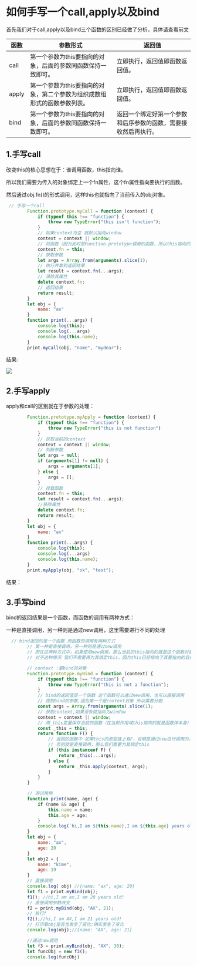 # 如何手写一个call,apply以及bind

首先我们对于call,apply以及bind三个函数的区别已经做了分析，具体请查看前文

| 函数  | 参数形式                                                     | 返回值                                                       |
| ----- | ------------------------------------------------------------ | ------------------------------------------------------------ |
| call  | 第一个参数为this要指向的对象，后面的参数同函数保持一致即可。 | 立即执行，返回值即函数返回值。                               |
| apply | 第一个参数为this要指向的对象，第二个参数为组织成数组形式的函数参数列表。 | 立即执行，返回值即函数返回值。                               |
| bind  | 第一个参数为this要指向的对象，后面的参数同函数保持一致即可。 | 返回一个绑定好第一个参数和后序参数的函数，需要接收然后再执行。 |



## 1.手写call

改变this的核心思想在于：谁调用函数，this指向谁。

所以我们需要为传入的对象绑定上一个fn属性，这个fn属性指向要执行的函数。

然后通过obj.fn()的形式调用，这样this也就指向了当前传入的obj对象。

```js
 // 手写一个call
        Function.prototype.myCall = function (context) {
            if (typeof this !== "function") {
                throw new TypeError("this isn't function");
            }
            // 如果context为空 就默认指向window
            context = context || window;
            // 将函数（因为此时是Function.prototype调用的函数，所以this指向的就是该函数）挂载到对象上
            context.fn = this;
            // 获取参数
            let args = Array.from(arguments).slice(1);
            // 执行并拿到返回结果
            let result = context.fn(...args);
            // 清除其属性
            delete context.fn;
            // 返回结果
            return result;
        }
        let obj = {
            name: "ax"
        }
        function print(...args) {
            console.log(this);
            console.log(...args)
            console.log(this.name);
        }
        print.myCall(obj, "name", "mydear");
```

结果:

![](https://p9-juejin.byteimg.com/tos-cn-i-k3u1fbpfcp/1ba7a2b7dd484255b0437f2dab667db6~tplv-k3u1fbpfcp-zoom-1.image)

## 2.手写apply

apply和call的区别就在于参数的处理：

```js
        Function.prototype.myApply = function (context) {
            if (typeof this !== "function") {
                throw new TypeError("this is not function")
            }
            // 获取当前的context
            context = context || window;
            // 判断参数
            let args = null;
            if (arguments[1] != null) {
                args = arguments[1];
            } else {
                args = [];
            }
            // 挂载函数
            context.fn = this;
            let result = context.fn(...args);
            //移除属性
            delete context.fn;
            return result;
        }
        let obj = {
            name: "ax"
        }
        function print(...args) {
            console.log(this);
            console.log(...args)
            console.log(this.name);
        }
        print.myApply(obj, "ok", "test");
```

结果：



## 3.手写bind

bind的返回结果是一个函数，而函数的调用有两种方式：

一种是直接调用，另一种则是通过new调用，这里需要进行不同的处理

```js
  // bind返回的是一个函数 而函数的调用有两种方式
        // 第一种是直接调用，另一种则是通过new调用
        // 而在这两种方式中，如果使用new调用，那么当前的this指向的就是这个函数对象||函数返回对象
        // 对于这种情况 我们不需要再为其绑定this，因为this已经指向了其要指向的目标

        // context :要bind的对象
        Function.prototype.myBind = function (context) {
            if (typeof this !== "function") {
                throw new TypeError("this is not a function");
            }
            // bind的返回值是一个函数 这个函数可以通过new调用，也可以直接调用
            // 提取bind的参数,因为第一个是context对象 所以需要分割
            const args = Array.from(arguments).slice(1);
            // 获取context,如果没有就指向为window
            context = context || window;
            // 用_this变量保存当前的函数（在当前作用域this指向的就是函数体本身）
            const _this = this;
            return function F() {
                // 返回的函数中 如果this的原型链上有F，说明是通过new进行调用的，那么我们不需要为其绑定this
                // 否则就是直接调用，那么我们需要为其绑定this
                if (this instanceof F) {
                    return _this(...args);
                } else {
                    return _this.apply(context, args);
                }
            }
        }

        // 测试用例
        function print(name, age) {
            if (name && age) {
                this.name = name;
                this.age = age;
            }
            console.log(`hi,I am ${this.name},I am ${this.age} years old!`);
        }
        let obj = {
            name: "ax",
            age: 20
        }
        let obj2 = {
            name: "kime",
            age: 19
        }
        // 直接调用
        console.log( obj) //{name: "ax", age: 20}
        let f1 = print.myBind(obj);
        f1(); //hi,I am ax,I am 20 years old!
        // 直接调用参数改变
        f2 = print.myBind(obj, "AX", 21);
        // 执行f
        f2();//hi,I am AX,I am 21 years old!
        // 打印看obj是否也发生了变化:确实发生了变化
        console.log(obj);//{name: "AX", age: 21}

        //通过new调用
        let f3 = print.myBind(obj, "AX", 30);
        let funcObj = new f3();
        console.log(funcObj)
```

